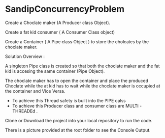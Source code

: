 # SandipConcurrencyProblem


Create a Choclate maker (A Producer class Object).

Create a fat kid consumer ( A Consumer Class object)

Create a Container ( A Pipe class Object ) to store the cholcates by the choclate maker.


Solution Overview :

A singleton Pipe class is created so that both the choclate maker and the fat kid is accesing the same container (Pipe Object).

The choclate maker has to open the container and place the produced Choclate while the at kid has to wait while the choclate maker is occupied at the container and Vice Versa.
   - To achieve this Thread safety is built into the PIPE calss
   - To achieve this Producer class and consumer class are MULTi -THREADEd .
   
   
Clone or Download the project into your local repository to run the code.

There is a picture provided at the root folder to see the Console Output.
